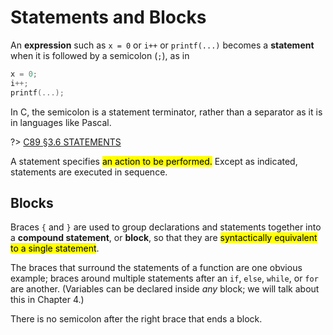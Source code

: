 # Statements and Blocks

An **expression** such as `x = 0` or `i++` or `printf(...)` becomes a **statement** when it is followed by a semicolon (`;`), as in

```c
x = 0;
i++;
printf(...);
```

In C, the semicolon is a statement terminator, rather than a separator as it is in languages like Pascal.

<div class="alert-note">

?> [C89 &sect;3.6 STATEMENTS][]

A statement specifies <mark>an action to be performed.</mark> Except as indicated, statements are executed in sequence.

[C89 &sect;3.6 STATEMENTS]: https://port70.net/~nsz/c/c89/c89-draft.html#3.6

</div>

## Blocks

Braces `{` and `}` are used to group declarations and statements together into a **compound statement**, or **block**, so that they are <mark>syntactically equivalent to a single statement</mark>.

The braces that surround the statements of a function are one obvious example; braces around multiple statements after an `if`, `else`, `while`, or `for` are another. (Variables can be declared inside *any* block; we will talk about this in Chapter 4.)

There is no semicolon after the right brace that ends a block.
